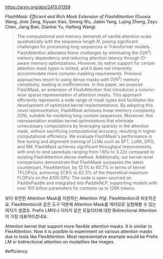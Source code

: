 https://arxiv.org/abs/2410.01359

*FlashMask: Efficient and Rich Mask Extension of FlashAttention* (Guoxia Wang, Jinle Zeng, Xiyuan Xiao, Siming Wu, Jiabin Yang, Lujing Zheng, Zeyu Chen, Jiang Bian, Dianhai Yu, Haifeng Wang)

> The computational and memory demands of vanilla attention scale quadratically with the sequence length $N$, posing significant challenges for processing long sequences in Transformer models. FlashAttention alleviates these challenges by eliminating the $O(N^2)$ memory dependency and reducing attention latency through IO-aware memory optimizations. However, its native support for certain attention mask types is limited, and it does not inherently accommodate more complex masking requirements. Previous approaches resort to using dense masks with $O(N^2)$ memory complexity, leading to inefficiencies. In this paper, we propose FlashMask, an extension of FlashAttention that introduces a column-wise sparse representation of attention masks. This approach efficiently represents a wide range of mask types and facilitates the development of optimized kernel implementations. By adopting this novel representation, FlashMask achieves linear memory complexity $O(N)$, suitable for modeling long-context sequences. Moreover, this representation enables kernel optimizations that eliminate unnecessary computations by leveraging sparsity in the attention mask, without sacrificing computational accuracy, resulting in higher computational efficiency. We evaluate FlashMask's performance in fine-tuning and alignment training of LLMs such as SFT, LoRA, DPO, and RM. FlashMask achieves significant throughput improvements, with end-to-end speedups ranging from 1.65x to 3.22x compared to existing FlashAttention dense method. Additionally, our kernel-level comparisons demonstrate that FlashMask surpasses the latest counterpart, FlexAttention, by 12.1% to 60.7% in terms of kernel TFLOPs/s, achieving 37.8% to 62.3% of the theoretical maximum FLOPs/s on the A100 GPU. The code is open-sourced on PaddlePaddle and integrated into PaddleNLP, supporting models with over 100 billion parameters for contexts up to 128K tokens.

보다 유연한 Attention Mask를 지원하는 Attention 커널. FlexAttention과 비슷하군요. FlexAttention과 같은 도구 덕분에 Attention Mask를 여러모로 실험해볼 수 있는 여지가 생겼죠. Prefix LM이나 이미지 같은 모달리티에 대한 Bidirectional Attention이 가장 대표적이겠네요.

<english>
Attention kernel that support more flexible attention masks. It is similar to FlexAttention. Now it is posiible to experiment on various attention masks due to tools like FlexAttention. Most representative example would be Prefix LM or bidirectional attention on modalities like images.
</english>

#efficiency 